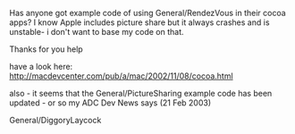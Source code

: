 Has anyone got example code of using General/RendezVous in their cocoa apps? I know Apple includes picture share but it always crashes and is unstable- i don't want to base my code on that.

Thanks for you help
 

have a look here: 
http://macdevcenter.com/pub/a/mac/2002/11/08/cocoa.html

also - it seems that the General/PictureSharing example code has been updated - or so my ADC Dev News says (21 Feb 2003)

General/DiggoryLaycock